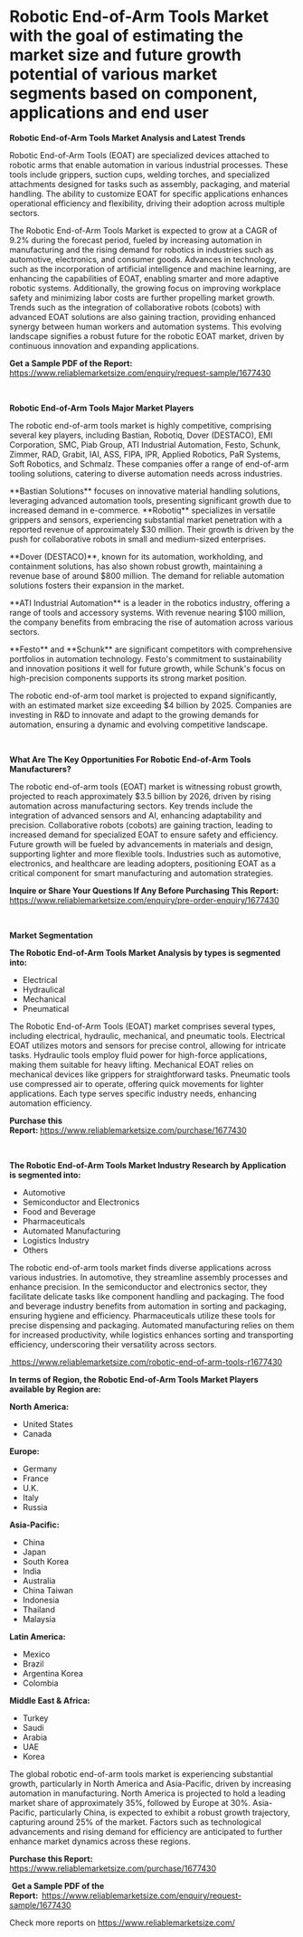 <p><h1>Robotic End-of-Arm Tools Market with the goal of estimating the market size and future growth potential of various market segments based on component, applications and end user</h1></p><p><strong>Robotic End-of-Arm Tools Market Analysis and Latest Trends</strong></p>
<p><p>Robotic End-of-Arm Tools (EOAT) are specialized devices attached to robotic arms that enable automation in various industrial processes. These tools include grippers, suction cups, welding torches, and specialized attachments designed for tasks such as assembly, packaging, and material handling. The ability to customize EOAT for specific applications enhances operational efficiency and flexibility, driving their adoption across multiple sectors.</p><p>The Robotic End-of-Arm Tools Market is expected to grow at a CAGR of 9.2% during the forecast period, fueled by increasing automation in manufacturing and the rising demand for robotics in industries such as automotive, electronics, and consumer goods. Advances in technology, such as the incorporation of artificial intelligence and machine learning, are enhancing the capabilities of EOAT, enabling smarter and more adaptive robotic systems. Additionally, the growing focus on improving workplace safety and minimizing labor costs are further propelling market growth. Trends such as the integration of collaborative robots (cobots) with advanced EOAT solutions are also gaining traction, providing enhanced synergy between human workers and automation systems. This evolving landscape signifies a robust future for the robotic EOAT market, driven by continuous innovation and expanding applications.</p></p>
<p><strong>Get a Sample PDF of the Report:&nbsp;</strong> <a href="https://www.reliablemarketsize.com/enquiry/request-sample/1677430?utm_campaign=1898&utm_medium=2&utm_source=Github&utm_content=ia&utm_term=28122024&utm_id=robotic-end-of-arm-tools">https://www.reliablemarketsize.com/enquiry/request-sample/1677430</a></p>
<p>&nbsp;</p>
<p><strong>Robotic End-of-Arm Tools Major Market Players</strong></p>
<p><p>The robotic end-of-arm tools market is highly competitive, comprising several key players, including Bastian, Robotiq, Dover (DESTACO), EMI Corporation, SMC, Piab Group, ATI Industrial Automation, Festo, Schunk, Zimmer, RAD, Grabit, IAI, ASS, FIPA, IPR, Applied Robotics, PaR Systems, Soft Robotics, and Schmalz. These companies offer a range of end-of-arm tooling solutions, catering to diverse automation needs across industries.</p><p>**Bastian Solutions** focuses on innovative material handling solutions, leveraging advanced automation tools, presenting significant growth due to increased demand in e-commerce. **Robotiq** specializes in versatile grippers and sensors, experiencing substantial market penetration with a reported revenue of approximately $30 million. Their growth is driven by the push for collaborative robots in small and medium-sized enterprises.</p><p>**Dover (DESTACO)**, known for its automation, workholding, and containment solutions, has also shown robust growth, maintaining a revenue base of around $800 million. The demand for reliable automation solutions fosters their expansion in the market.</p><p>**ATI Industrial Automation** is a leader in the robotics industry, offering a range of tools and accessory systems. With revenue nearing $100 million, the company benefits from embracing the rise of automation across various sectors.</p><p>**Festo** and **Schunk** are significant competitors with comprehensive portfolios in automation technology. Festo's commitment to sustainability and innovation positions it well for future growth, while Schunk's focus on high-precision components supports its strong market position.</p><p>The robotic end-of-arm tool market is projected to expand significantly, with an estimated market size exceeding $4 billion by 2025. Companies are investing in R&D to innovate and adapt to the growing demands for automation, ensuring a dynamic and evolving competitive landscape.</p></p>
<p>&nbsp;</p>
<p><strong>What Are The Key Opportunities For Robotic End-of-Arm Tools Manufacturers?</strong></p>
<p><p>The robotic end-of-arm tools (EOAT) market is witnessing robust growth, projected to reach approximately $3.5 billion by 2026, driven by rising automation across manufacturing sectors. Key trends include the integration of advanced sensors and AI, enhancing adaptability and precision. Collaborative robots (cobots) are gaining traction, leading to increased demand for specialized EOAT to ensure safety and efficiency. Future growth will be fueled by advancements in materials and design, supporting lighter and more flexible tools. Industries such as automotive, electronics, and healthcare are leading adopters, positioning EOAT as a critical component for smart manufacturing and automation strategies.</p></p>
<p><strong>Inquire or Share Your Questions If Any Before Purchasing This Report:</strong> <a href="https://www.reliablemarketsize.com/enquiry/pre-order-enquiry/1677430?utm_campaign=1898&utm_medium=2&utm_source=Github&utm_content=ia&utm_term=28122024&utm_id=robotic-end-of-arm-tools">https://www.reliablemarketsize.com/enquiry/pre-order-enquiry/1677430</a></p>
<p>&nbsp;</p>
<p><strong>Market Segmentation</strong></p>
<p><strong>The Robotic End-of-Arm Tools Market Analysis by types is segmented into:</strong></p>
<p><ul><li>Electrical</li><li>Hydraulical</li><li>Mechanical</li><li>Pneumatical</li></ul></p>
<p><p>The Robotic End-of-Arm Tools (EOAT) market comprises several types, including electrical, hydraulic, mechanical, and pneumatic tools. Electrical EOAT utilizes motors and sensors for precise control, allowing for intricate tasks. Hydraulic tools employ fluid power for high-force applications, making them suitable for heavy lifting. Mechanical EOAT relies on mechanical devices like grippers for straightforward tasks. Pneumatic tools use compressed air to operate, offering quick movements for lighter applications. Each type serves specific industry needs, enhancing automation efficiency.</p></p>
<p><strong>Purchase this Report:&nbsp;</strong><a href="https://www.reliablemarketsize.com/purchase/1677430?utm_campaign=1898&utm_medium=2&utm_source=Github&utm_content=ia&utm_term=28122024&utm_id=robotic-end-of-arm-tools">https://www.reliablemarketsize.com/purchase/1677430</a></p>
<p>&nbsp;</p>
<p><strong>The Robotic End-of-Arm Tools Market Industry Research by Application is segmented into:</strong></p>
<p><ul><li>Automotive</li><li>Semiconductor and Electronics</li><li>Food and Beverage</li><li>Pharmaceuticals</li><li>Automated Manufacturing</li><li>Logistics Industry</li><li>Others</li></ul></p>
<p><p>The robotic end-of-arm tools market finds diverse applications across various industries. In automotive, they streamline assembly processes and enhance precision. In the semiconductor and electronics sector, they facilitate delicate tasks like component handling and packaging. The food and beverage industry benefits from automation in sorting and packaging, ensuring hygiene and efficiency. Pharmaceuticals utilize these tools for precise dispensing and packaging. Automated manufacturing relies on them for increased productivity, while logistics enhances sorting and transporting efficiency, underscoring their versatility across sectors.</p></p>
<p><a href="https://www.reliablemarketsize.com/robotic-end-of-arm-tools-r1677430?utm_campaign=1898&utm_medium=2&utm_source=Github&utm_content=ia&utm_term=28122024&utm_id=robotic-end-of-arm-tools">&nbsp;https://www.reliablemarketsize.com/robotic-end-of-arm-tools-r1677430</a></p>
<p><strong>In terms of Region, the Robotic End-of-Arm Tools Market Players available by Region are:</strong></p>
<p>
    <p> <strong> North America: </strong>
        <ul>
            <li>United States</li>
            <li>Canada</li>
        </ul>
        </p> 
    <p> <strong> Europe: </strong>
        <ul>
            <li>Germany</li>
            <li>France</li>
            <li>U.K.</li>
            <li>Italy</li>
            <li>Russia</li>
        </ul>
        </p> 
    <p> <strong> Asia-Pacific: </strong>
        <ul>
            <li>China</li>
            <li>Japan</li>
            <li>South Korea</li>
            <li>India</li>
            <li>Australia</li>
            <li>China Taiwan</li>
            <li>Indonesia</li>
            <li>Thailand</li>
            <li>Malaysia</li>
        </ul>
        </p> 
    <p> <strong> Latin America: </strong>
        <ul>
            <li>Mexico</li>
            <li>Brazil</li>
            <li>Argentina Korea</li>
            <li>Colombia</li>
        </ul>
        </p> 
    <p> <strong> Middle East & Africa: </strong>
        <ul>
            <li>Turkey</li>
            <li>Saudi</li>
            <li>Arabia</li>
            <li>UAE</li>
            <li>Korea</li>
        </ul>
    </p>
    </p>
<p><p>The global robotic end-of-arm tools market is experiencing substantial growth, particularly in North America and Asia-Pacific, driven by increasing automation in manufacturing. North America is projected to hold a leading market share of approximately 35%, followed by Europe at 30%. Asia-Pacific, particularly China, is expected to exhibit a robust growth trajectory, capturing around 25% of the market. Factors such as technological advancements and rising demand for efficiency are anticipated to further enhance market dynamics across these regions.</p></p>
<p><strong>Purchase this Report: </strong><a href="https://www.reliablemarketsize.com/purchase/1677430?utm_campaign=1898&utm_medium=2&utm_source=Github&utm_content=ia&utm_term=28122024&utm_id=robotic-end-of-arm-tools">https://www.reliablemarketsize.com/purchase/1677430</a></p>
<p>&nbsp;<strong>Get a Sample PDF of the Report:&nbsp;&nbsp;</strong><a href="https://www.reliablemarketsize.com/enquiry/request-sample/1677430?utm_campaign=1898&utm_medium=2&utm_source=Github&utm_content=ia&utm_term=28122024&utm_id=robotic-end-of-arm-tools">https://www.reliablemarketsize.com/enquiry/request-sample/1677430</a></p>
<p><strong></strong></p>
<p>Check more reports on <a href="https://www.reliablemarketsize.com/?utm_campaign=1898&utm_medium=2&utm_source=Github&utm_content=ia&utm_term=28122024&utm_id=robotic-end-of-arm-tools">https://www.reliablemarketsize.com/</a></p>